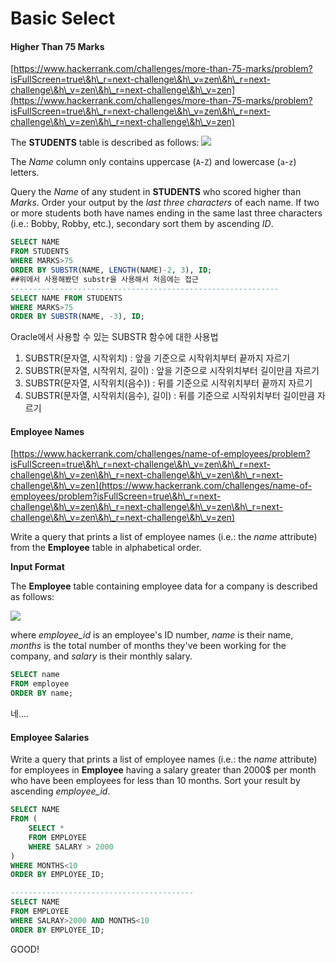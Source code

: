 # Basic Select



#### Higher Than 75 Marks

[https://www.hackerrank.com/challenges/more-than-75-marks/problem?isFullScreen=true\&h\_r=next-challenge\&h\_v=zen\&h\_r=next-challenge\&h\_v=zen\&h\_r=next-challenge\&h\_v=zen](https://www.hackerrank.com/challenges/more-than-75-marks/problem?isFullScreen=true\&h\_r=next-challenge\&h\_v=zen\&h\_r=next-challenge\&h\_v=zen\&h\_r=next-challenge\&h\_v=zen)

The **STUDENTS** table is described as follows: ![](https://s3.amazonaws.com/hr-challenge-images/12896/1443815243-94b941f556-1.png)&#x20;

The _Name_ column only contains uppercase (`A`-`Z`) and lowercase (`a`-`z`) letters.

Query the _Name_ of any student in **STUDENTS** who scored higher than  _Marks_. Order your output by the _last three characters_ of each name. If two or more students both have names ending in the same last three characters (i.e.: Bobby, Robby, etc.), secondary sort them by ascending _ID_.

```sql
SELECT NAME
FROM STUDENTS
WHERE MARKS>75
ORDER BY SUBSTR(NAME, LENGTH(NAME)-2, 3), ID;
##위에서 사용해봤던 substr을 사용해서 처음에는 접근
------------------------------------------------------------
SELECT NAME FROM STUDENTS
WHERE MARKS>75
ORDER BY SUBSTR(NAME, -3), ID;
```

Oracle에서 사용할 수 있는 SUBSTR 함수에 대한 사용법

1. SUBSTR(문자열, 시작위치) : 앞을 기준으로 시작위치부터 끝까지 자르기
2. SUBSTR(문자열, 시작위치, 길이) : 앞을 기준으로  시작위치부터 길이만큼 자르기
3. SUBSTR(문자열, 시작위치(음수)) : 뒤를 기준으로 시작위치부터 끝까지 자르기
4. SUBSTR(문자열, 시작위치(음수), 길이) : 뒤를 기준으로 시작위치부터 길이만큼 자르기





#### Employee Names

[https://www.hackerrank.com/challenges/name-of-employees/problem?isFullScreen=true\&h\_r=next-challenge\&h\_v=zen\&h\_r=next-challenge\&h\_v=zen\&h\_r=next-challenge\&h\_v=zen\&h\_r=next-challenge\&h\_v=zen](https://www.hackerrank.com/challenges/name-of-employees/problem?isFullScreen=true\&h\_r=next-challenge\&h\_v=zen\&h\_r=next-challenge\&h\_v=zen\&h\_r=next-challenge\&h\_v=zen\&h\_r=next-challenge\&h\_v=zen)

Write a query that prints a list of employee names (i.e.: the _name_ attribute) from the **Employee** table in alphabetical order.

**Input Format**

The **Employee** table containing employee data for a company is described as follows:&#x20;

![](https://s3.amazonaws.com/hr-challenge-images/19629/1458557872-4396838885-ScreenShot2016-03-21at4.27.13PM.png)

where _employee\_id_ is an employee's ID number, _name_ is their name, _months_ is the total number of months they've been working for the company, and _salary_ is their monthly salary.

```sql
SELECT name
FROM employee
ORDER BY name;
```

네....





#### Employee Salaries

Write a query that prints a list of employee names (i.e.: the _name_ attribute) for employees in **Employee** having a salary greater than  2000$ per month who have been employees for less than  10 months. Sort your result by ascending _employee\_id_.

```sql
SELECT NAME
FROM (
    SELECT *
    FROM EMPLOYEE
    WHERE SALARY > 2000
)
WHERE MONTHS<10
ORDER BY EMPLOYEE_ID;

-----------------------------------------
SELECT NAME
FROM EMPLOYEE
WHERE SALRAY>2000 AND MONTHS<10
ORDER BY EMPLOYEE_ID;
```

GOOD!





